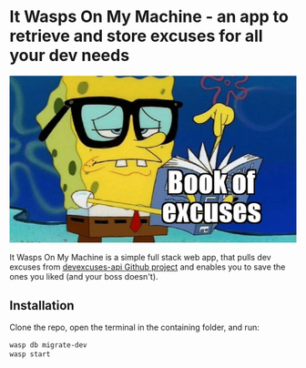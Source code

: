 # It Wasps On My Machine - an app to retrieve and store excuses for all your dev needs

![Sponge Bob picks an excuse for today's stand-up](../../../web/static/img/sponge-bob-excuses.jpg)

It Wasps On My Machine is a simple full stack web app, that pulls dev excuses from [
devexcuses-api Github project](https://github.com/michelegera/devexcuses-api) and enables you to save the ones you liked (and your boss doesn't).

## Installation

Clone the repo, open the terminal in the containing folder, and run:

    wasp db migrate-dev
    wasp start